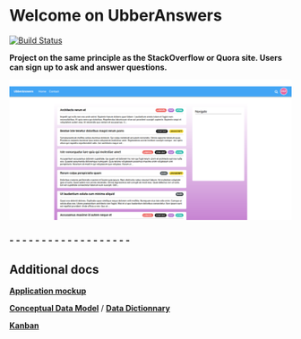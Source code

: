 # Welcome on UbberAnswers

[![Build Status](https://travis-ci.com/Eredost/UbberAnswers.svg?branch=master)](https://travis-ci.com/Eredost/UbberAnswers)

**Project on the same principle as the StackOverflow or Quora site. Users can sign up to ask and answer questions.**

![](docs/homepage.PNG)

### - - - - - - - - - - - - - - - - - - -

## Additional docs

**[Application mockup](https://www.figma.com/file/6gf7N2G7k97br12bVO8m30/QAWebsite?node-id=0%3A1)**

**[Conceptual Data Model](docs/MCD.md)** / **[Data Dictionnary](docs/DD.md)**

**[Kanban](https://trello.com/b/Rn90Wuab/qawebsite)**
